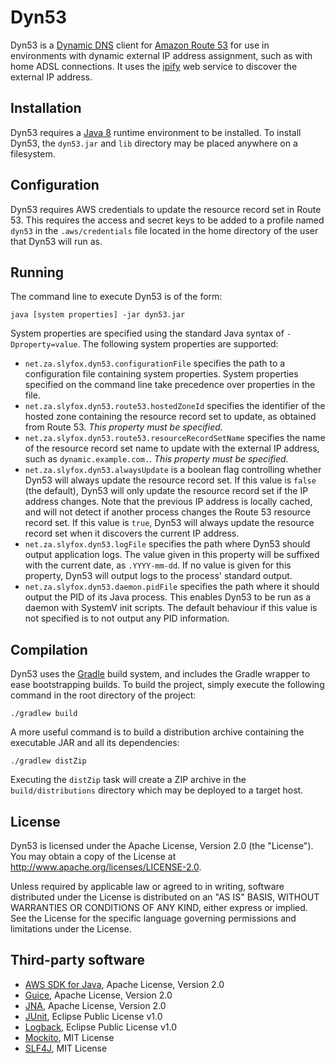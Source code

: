 Dyn53
=====

Dyn53 is a [Dynamic DNS][] client for [Amazon Route 53][] for use in environments with dynamic external IP address
assignment, such as with home ADSL connections. It uses the [ipify][] web service to discover the external IP address.

Installation
------------

Dyn53 requires a [Java 8][] runtime environment to be installed. To install Dyn53, the `dyn53.jar` and `lib` directory
may be placed anywhere on a filesystem.

Configuration
-------------

Dyn53 requires AWS credentials to update the resource record set in Route 53. This requires the access and secret keys
to be added to a profile named `dyn53` in the `.aws/credentials` file located in the home directory of the user that
Dyn53 will run as.

Running
-------

The command line to execute Dyn53 is of the form:

    java [system properties] -jar dyn53.jar

System properties are specified using the standard Java syntax of `-Dproperty=value`. The following system properties
are supported:

* `net.za.slyfox.dyn53.configurationFile` specifies the path to a configuration file containing system properties.
  System properties specified on the command line take precedence over properties in the file.
* `net.za.slyfox.dyn53.route53.hostedZoneId` specifies the identifier of the hosted zone containing the resource record
  set to update, as obtained from Route 53. _This property must be specified._
* `net.za.slyfox.dyn53.route53.resourceRecordSetName` specifies the name of the resource record set name to update with
  the external IP address, such as `dynamic.example.com.`. _This property must be specified._
* `net.za.slyfox.dyn53.alwaysUpdate` is a boolean flag controlling whether Dyn53 will always update the resource record
  set. If this value is `false` (the default), Dyn53 will only update the resource record set if the IP address changes.
  Note that the previous IP address is locally cached, and will not detect if another process changes the Route 53
  resource record set. If this value is `true`, Dyn53 will always update the resource record set when it discovers the
  current IP address.
* `net.za.slyfox.dyn53.logFile` specifies the path where Dyn53 should output application logs. The value given in this
  property will be suffixed with the current date, as `.YYYY-mm-dd`. If no value is given for this property, Dyn53 will
  output logs to the process' standard output.
* `net.za.slyfox.dyn53.daemon.pidFile` specifies the path where it should output the PID of its Java process. This
  enables Dyn53 to be run as a daemon with SystemV init scripts. The default behaviour if this value is not specified is
  to not output any PID information.

Compilation
-----------

Dyn53 uses the [Gradle][] build system, and includes the Gradle wrapper to ease bootstrapping builds. To build the
project, simply execute the following command in the root directory of the project:

    ./gradlew build

A more useful command is to build a distribution archive containing the executable JAR and all its dependencies:

    ./gradlew distZip

Executing the `distZip` task will create a ZIP archive in the `build/distributions` directory which may be deployed to
a target host.

License
-------

Dyn53 is licensed under the Apache License, Version 2.0 (the "License"). You may obtain a copy of the License at
<http://www.apache.org/licenses/LICENSE-2.0>.

Unless required by applicable law or agreed to in writing, software distributed under the License is distributed on an
"AS IS" BASIS, WITHOUT WARRANTIES OR CONDITIONS OF ANY KIND, either express or implied. See the License for the specific
language governing permissions and limitations under the License.

Third-party software
--------------------

* [AWS SDK for Java][], Apache License, Version 2.0
* [Guice][], Apache License, Version 2.0
* [JNA][], Apache License, Version 2.0
* [JUnit][], Eclipse Public License v1.0
* [Logback][], Eclipse Public License v1.0
* [Mockito][], MIT License
* [SLF4J][], MIT License

[Amazon Route 53]:  https://aws.amazon.com/route53/
[AWS SDK for Java]: https://aws.amazon.com/sdk-for-java/
[Dynamic DNS]:      https://en.wikipedia.org/wiki/Dynamic_DNS
[Gradle]:           https://gradle.org/
[Guice]:            https://github.com/google/guice
[ipify]:            https://www.ipify.org/
[Java 8]:           https://java.com/en/download/
[JNA]:              https://github.com/twall/jna
[JUnit]:            http://junit.org/
[Logback]:          http://logback.qos.ch/
[Mockito]:          http://mockito.org/
[SLF4J]:            http://www.slf4j.org/